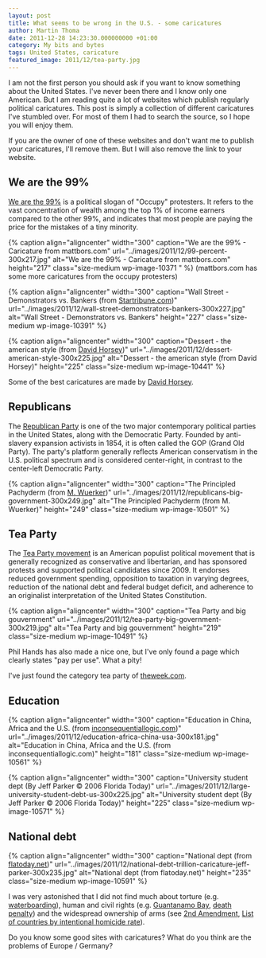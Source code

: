 ```yaml
---
layout: post
title: What seems to be wrong in the U.S. - some caricatures
author: Martin Thoma
date: 2011-12-28 14:23:30.000000000 +01:00
category: My bits and bytes
tags: United States, caricature
featured_image: 2011/12/tea-party.jpg
---
```

I am not the first person you should ask if you want to know something about the United States. I've never been there and I know only one American. But I am reading quite a lot of websites which publish regularly political caricatures. This post is simply a collection of different caricatures I've stumbled over. For most of them I had to search the source, so I hope you will enjoy them.

If you are the owner of one of these websites and don't want me to publish your caricatures, I'll remove them. But I will also remove the link to your website.

<h2>We are the 99%</h2>
<a href="http://en.wikipedia.org/wiki/We_are_the_99%25">We are the 99%</a> is a political slogan of "Occupy" protesters. It refers to the vast concentration of wealth among the top 1% of income earners compared to the other 99%, and indicates that most people are paying the price for the mistakes of a tiny minority.

{% caption align="aligncenter" width="300" caption="We are the 99% - Caricature from mattbors.com" url="../images/2011/12/99-percent-300x217.jpg" alt="We are the 99% - Caricature from mattbors.com"  height="217" class="size-medium wp-image-10371 "  %}
(mattbors.com has some more caricatures from the occupy protesters)

{% caption align="aligncenter" width="300" caption="Wall Street - Demonstrators vs. Bankers (from&nbsp;<a href=http://www.startribune.com/opinion/131177628.html>Startribune.com</a>)" url="../images/2011/12/wall-street-demonstrators-bankers-300x227.jpg" alt="Wall Street - Demonstrators vs. Bankers"  height="227" class="size-medium wp-image-10391" %}

{% caption align="aligncenter" width="300" caption="Dessert - the american style (from <a href=http://blog.seattlepi.com/davidhorsey/2011/09/19/how-we-slice-the-pie-in-the-usa/>David Horsey</a>)" url="../images/2011/12/dessert-american-style-300x225.jpg" alt="Dessert - the american style (from David Horsey)"  height="225" class="size-medium wp-image-10441" %}

Some of the best caricatures are made by <a href="http://en.wikipedia.org/wiki/David_Horsey">David Horsey</a>. 

<h2>Republicans</h2>
The <a href="http://en.wikipedia.org/wiki/Republican_Party_(United_States)">Republican Party</a> is one of the two major contemporary political parties in the United States, along with the Democratic Party. Founded by anti-slavery expansion activists in 1854, it is often called the GOP (Grand Old Party). The party's platform generally reflects American conservatism in the U.S. political spectrum and is considered center-right, in contrast to the center-left Democratic Party.

{% caption align="aligncenter" width="300" caption="The Principled Pachyderm (from <a href=http://www.politico.com/wuerker/archive/20111201-the-principled-pachyderm.html>M. Wuerker</a>)" url="../images/2011/12/republicans-big-government-300x249.jpg" alt="The Principled Pachyderm (from M. Wuerker)"  height="249" class="size-medium wp-image-10501" %}

<h2>Tea Party</h2>
The <a href="http://en.wikipedia.org/wiki/Tea_Party_movement">Tea Party movement</a> is an American populist political movement that is generally recognized as conservative and libertarian, and has sponsored protests and supported political candidates since 2009. It endorses reduced government spending, opposition to taxation in varying degrees, reduction of the national debt and federal budget deficit, and adherence to an originalist interpretation of the United States Constitution.

{% caption align="aligncenter" width="300" caption="Tea Party and big gouvernment" url="../images/2011/12/tea-party-big-government-300x219.jpg" alt="Tea Party and big gouvernment"  height="219" class="size-medium wp-image-10491" %}

Phil Hands has also made a nice one, but I've only found a page which clearly states "pay per use". What a pity!

I've just found the category tea party of <a href="http://theweek.com/section/cartoon/19/220783/the-tea-party">theweek.com</a>.

<h2>Education</h2>
{% caption align="aligncenter" width="300" caption="Education in China, Africa and the U.S. (from <a href=http://www.inconsequentiallogic.com/2009/11/reality-can-bite.html>inconsequentiallogic.com</a>)" url="../images/2011/12/education-africa-china-usa-300x181.jpg" alt="Education in China, Africa and the U.S. (from inconsequentiallogic.com)"  height="181" class="size-medium wp-image-10561" %}

{% caption align="aligncenter" width="300" caption="University student dept (By Jeff Parker &copy; 2006 Florida Today)" url="../images/2011/12/large-university-student-debt-us-300x225.jpg" alt="University student dept (By Jeff Parker &copy; 2006 Florida Today)"  height="225" class="size-medium wp-image-10571" %}

<h2>National debt</h2>
{% caption align="aligncenter" width="300" caption="National dept (from <a href=http://jeffparker.flatoday.net/2009/11/1120-cartoon-debt-flood.shtml>flatoday.net</a>)" url="../images/2011/12/national-debt-trillion-caricature-jeff-parker-300x235.jpg" alt="National dept (from flatoday.net)"  height="235" class="size-medium wp-image-10591" %}

I was very astonished that I did not find much about torture (e.g. <a href="http://en.wikipedia.org/wiki/Waterboarding">waterboarding</a>), human and civil rights (e.g. <a href="http://en.wikipedia.org/wiki/Guantanamo_Bay_detention_camp">Guantanamo Bay</a>, <a href="http://en.wikipedia.org/wiki/Capital_punishment_in_the_United_States">death penalty</a>) and the widespread ownership of arms (see <a href="http://en.wikipedia.org/wiki/Second_Amendment_to_the_United_States_Constitution">2nd Amendment</a>, <a href="http://en.wikipedia.org/wiki/List_of_countries_by_intentional_homicide_rate">List of countries by intentional homicide rate</a>).

Do you know some good sites with caricatures? What do you think are the problems of Europe / Germany?
